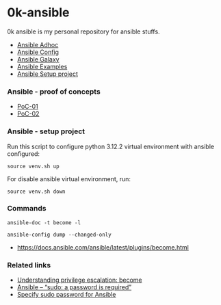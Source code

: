 # 0k-ansible
0k ansible is my personal repository for ansible stuffs.

<!-- TOC -->

- [Ansible Adhoc](https://github.com/lbrealdev/0k-ansible/blob/main/examples/ansible-adhoc.md)
- [Ansible Config](https://github.com/lbrealdev/0k-ansible/blob/main/examples/ansible-config.md)
- [Ansible Galaxy](https://github.com/lbrealdev/0k-ansible/blob/main/examples/ansible-galaxy.md)
- [Ansible Examples](#ansible---proof-of-concepts)
- [Ansible Setup project](#ansible---setup-project)

### Ansible - proof of concepts

- [PoC-01](https://github.com/lbrealdev/0k-ansible/tree/main/examples/poc-01)
- [PoC-02](https://github.com/lbrealdev/0k-ansible/tree/main/examples/poc-02)

### Ansible - setup project

Run this script to configure python 3.12.2 virtual environment with ansible configured:
```shell
source venv.sh up
```

For disable ansible virtual environment, run:
```shell
source venv.sh down
```

### Commands

```shell
ansible-doc -t become -l
```

```shell
ansible-config dump --changed-only
```


- https://docs.ansible.com/ansible/latest/plugins/become.html

### Related links

- [Understanding privilege escalation: become](https://docs.ansible.com/ansible/latest/playbook_guide/playbooks_privilege_escalation.html)
- [Ansible – “sudo: a password is required”](https://www.shellhacks.com/ansible-sudo-a-password-is-required/)
- [Specify sudo password for Ansible](https://stackoverflow.com/questions/21870083/specify-sudo-password-for-ansible)
